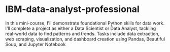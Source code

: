 # IBM-data-analyst-professional

In this mini-course, I'll demonstrate foundational Python skills for data work. I'll complete a project as either a Data Scientist or Data Analyst, tackling real-world data to find patterns and trends. Tasks include data extraction, web scraping, visualization, and dashboard creation using Pandas, Beautiful Soup, and Jupyter Notebook

